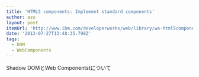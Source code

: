 ```yaml
---
title: 'HTML5 components: Implement standard components'
author: azu
layout: post
itemUrl: 'http://www.ibm.com/developerworks/web/library/wa-html5components3/index.html'
date: '2013-07-27T13:48:35.798Z'
tags:
  - DOM
  - WebComponents
---
```

Shadow DOMとWeb Componentstについて
